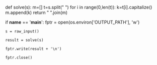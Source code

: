 def solve(s):
    m=[]
    t=s.split(" ")
    for i in range(0,len(t)):
        k=t[i].capitalize()
        m.append(k)
    return " ".join(m)

if __name__ == '__main__':
    fptr = open(os.environ['OUTPUT_PATH'], 'w')

    s = raw_input()

    result = solve(s)

    fptr.write(result + '\n')

    fptr.close()
